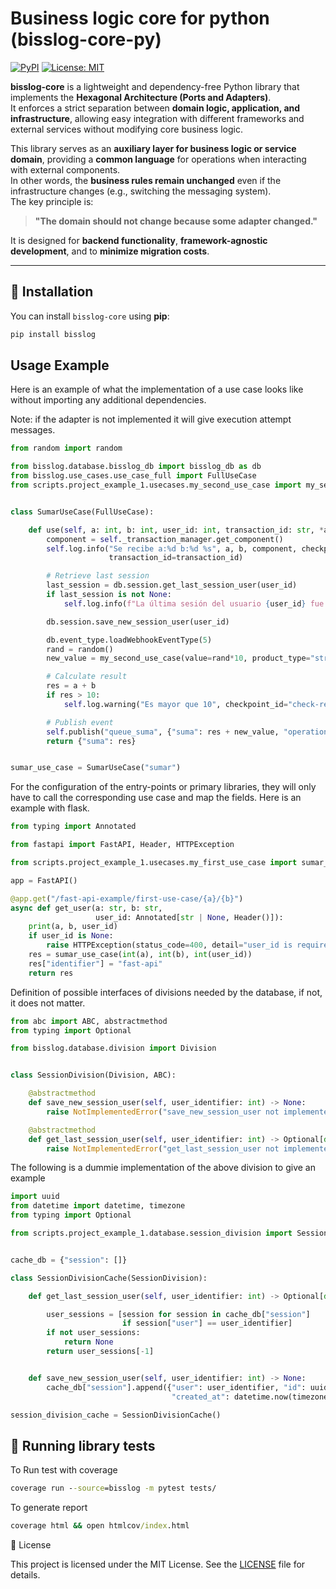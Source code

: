 # Business logic core for python (bisslog-core-py)

[![PyPI](https://img.shields.io/pypi/v/bisslog)](https://pypi.org/project/bisslog/)
[![License: MIT](https://img.shields.io/badge/License-MIT-blue.svg)](LICENSE)

**bisslog-core** is a lightweight and dependency-free Python library that implements the **Hexagonal Architecture (Ports and Adapters)**.  
It enforces a strict separation between **domain logic, application, and infrastructure**, allowing easy integration with different frameworks and external services without modifying core business logic.

This library serves as an **auxiliary layer for business logic or service domain**, providing a **common language** for operations when interacting with external components.  
In other words, the **business rules remain unchanged** even if the infrastructure changes (e.g., switching the messaging system).  
The key principle is:  
> **"The domain should not change because some adapter changed."**

It is designed for **backend functionality**, **framework-agnostic development**, and to **minimize migration costs**.

---

## 🚀 Installation
You can install `bisslog-core` using **pip**:

```bash
pip install bisslog
```

## Usage Example


Here is an example of what the implementation of a use case looks like without importing any additional dependencies.


Note: if the adapter is not implemented it will give execution attempt messages.

~~~python
from random import random

from bisslog.database.bisslog_db import bisslog_db as db
from bisslog.use_cases.use_case_full import FullUseCase
from scripts.project_example_1.usecases.my_second_use_case import my_second_use_case


class SumarUseCase(FullUseCase):

    def use(self, a: int, b: int, user_id: int, transaction_id: str, *args, **kwargs) -> dict:
        component = self._transaction_manager.get_component()
        self.log.info("Se recibe a:%d b:%d %s", a, b, component, checkpoint_id="reception",
                      transaction_id=transaction_id)

        # Retrieve last session
        last_session = db.session.get_last_session_user(user_id)
        if last_session is not None:
            self.log.info(f"La última sesión del usuario {user_id} fue {last_session}", checkpoint_id="last_session")

        db.session.save_new_session_user(user_id)

        db.event_type.loadWebhookEventType(5)
        rand = random()
        new_value = my_second_use_case(value=rand*10, product_type="string2", transaction_id=transaction_id)

        # Calculate result
        res = a + b
        if res > 10:
            self.log.warning("Es mayor que 10", checkpoint_id="check-response")

        # Publish event
        self.publish("queue_suma", {"suma": res + new_value, "operation": "a + b"})
        return {"suma": res}


sumar_use_case = SumarUseCase("sumar")
~~~


For the configuration of the entry-points or primary libraries, they will only have to call the corresponding use case and map the fields. Here is an example with flask.


~~~python
from typing import Annotated

from fastapi import FastAPI, Header, HTTPException

from scripts.project_example_1.usecases.my_first_use_case import sumar_use_case

app = FastAPI()

@app.get("/fast-api-example/first-use-case/{a}/{b}")
async def get_user(a: str, b: str,
                   user_id: Annotated[str | None, Header()]):
    print(a, b, user_id)
    if user_id is None:
        raise HTTPException(status_code=400, detail="user_id is required")
    res = sumar_use_case(int(a), int(b), int(user_id))
    res["identifier"] = "fast-api"
    return res

~~~


Definition of possible interfaces of divisions needed by the database, if not, it does not matter.

~~~python
from abc import ABC, abstractmethod
from typing import Optional

from bisslog.database.division import Division


class SessionDivision(Division, ABC):

    @abstractmethod
    def save_new_session_user(self, user_identifier: int) -> None:
        raise NotImplementedError("save_new_session_user not implemented")

    @abstractmethod
    def get_last_session_user(self, user_identifier: int) -> Optional[dict]:
        raise NotImplementedError("get_last_session_user not implemented")

~~~

The following is a dummie implementation of the above division to give an example

~~~python
import uuid
from datetime import datetime, timezone
from typing import Optional

from scripts.project_example_1.database.session_division import SessionDivision


cache_db = {"session": []}

class SessionDivisionCache(SessionDivision):

    def get_last_session_user(self, user_identifier: int) -> Optional[dict]:

        user_sessions = [session for session in cache_db["session"]
                         if session["user"] == user_identifier]
        if not user_sessions:
            return None
        return user_sessions[-1]


    def save_new_session_user(self, user_identifier: int) -> None:
        cache_db["session"].append({"user": user_identifier, "id": uuid.uuid4().hex,
                                    "created_at": datetime.now(timezone.utc)})

session_division_cache = SessionDivisionCache()

~~~


## 🧪 Running library tests

To Run test with coverage
~~~cmd
coverage run --source=bisslog -m pytest tests/
~~~


To generate report
~~~cmd
coverage html && open htmlcov/index.html
~~~


📜 License

This project is licensed under the MIT License. See the [LICENSE](LICENSE) file for details.
